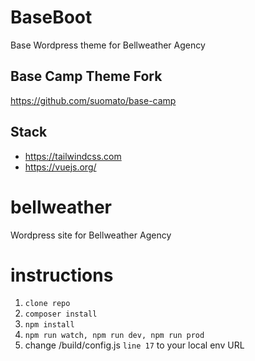 # BaseBoot
Base Wordpress theme for Bellweather Agency

## Base Camp Theme Fork
https://github.com/suomato/base-camp

## Stack
* https://tailwindcss.com
* https://vuejs.org/

# bellweather
Wordpress site for Bellweather Agency


# instructions
1. `clone repo`
2. `composer install`
3. `npm install`
4. `npm run watch, npm run dev, npm run prod`
5. change /build/config.js `line 17` to your local env URL
